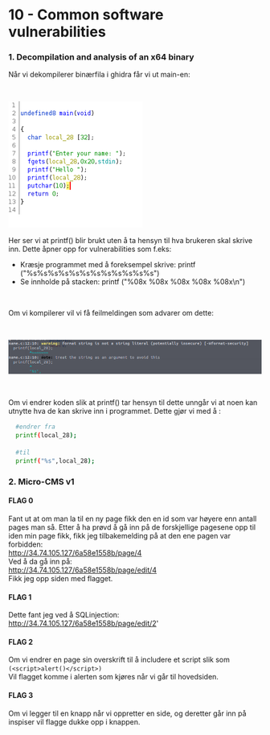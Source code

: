 # 10 - Common software vulnerabilities

### 1. Decompilation and analysis of an x64 binary

Når vi dekompilerer binærfila i ghidra får vi ut main-en:

</br>

!["main file"](ghidra_screenshot.png)

Her ser vi at printf() blir brukt uten å ta hensyn til hva brukeren skal skrive inn. Dette åpner opp for vulnerabilities som f.eks:
* Kræsje programmet med å foreksempel skrive: printf ("%s%s%s%s%s%s%s%s%s%s%s%s")
* Se innholde på stacken: printf ("%08x %08x %08x %08x %08x\n")

</br>

Om vi kompilerer vil vi få feilmeldingen som advarer om dette:

</br>

!["error"](error_message.png)

</br>

Om vi endrer koden slik at printf() tar hensyn til dette unngår vi at noen kan utnytte hva de kan skrive inn i programmet.
Dette gjør vi med å :

```bash
  #endrer fra
  printf(local_28);

  #til
  printf("%s",local_28);
```

### 2. Micro-CMS v1
#### FLAG 0
Fant ut at om man la til en ny page fikk den en id som var høyere enn antall pages man så. Etter å ha prøvd å gå inn på de forskjellige pagesene opp til iden min page fikk, fikk jeg tilbakemelding på at den ene pagen var forbidden: 
</br>
http://34.74.105.127/6a58e1558b/page/4
</br>
Ved å da gå inn på:
</br>
http://34.74.105.127/6a58e1558b/page/edit/4
</br>
Fikk jeg opp siden med flagget.
</br>

#### FLAG 1
Dette fant jeg ved å SQLinjection:
</br>
http://34.74.105.127/6a58e1558b/page/edit/2'
</br>

#### FLAG 2
Om vi endrer en page sin overskrift til å includere et script slik som
</br>
`(<script>alert()</script>)`
</br>
Vil flagget komme i alerten som kjøres når vi går til hovedsiden.

#### FLAG 3
Om vi legger til en knapp når vi oppretter en side, og deretter går inn på inspiser vil flagge dukke opp i knappen.



